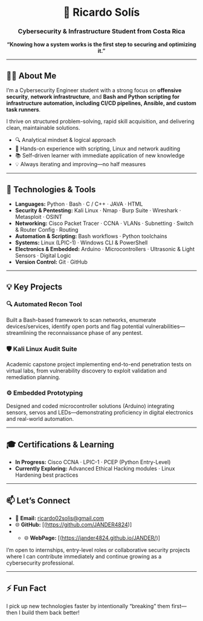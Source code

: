 <h1 align="center">🚀 Ricardo Solís</h1>
<h3 align="center">Cybersecurity & Infrastructure Student from Costa Rica</h3>

<p align="center">
  <strong>“Knowing how a system works is the first step to securing and optimizing it.”</strong>
</p>

---

## 👨‍💻 About Me

I’m a Cybersecurity Engineer student with a strong focus on **offensive security**, **network infrastructure**, and **Bash and Python scripting for infrastructure automation, including CI/CD pipelines, Ansible, and custom task runners**.

 I thrive on structured problem-solving, rapid skill acquisition, and delivering clean, maintainable solutions.

- 🔍 Analytical mindset & logical approach  
- 🤖 Hands-on experience with scripting, Linux and network auditing  
- 📚 Self-driven learner with immediate application of new knowledge  
- 💡 Always iterating and improving—no half measures

---

## 🔧 Technologies & Tools

- **Languages:** Python · Bash · C / C++ · JAVA · HTML
- **Security & Pentesting:** Kali Linux · Nmap · Burp Suite · Wireshark · Metasploit · OSINT  
- **Networking:** Cisco Packet Tracer · CCNA · VLANs · Subnetting · Switch & Router Config · Routing 
- **Automation & Scripting:** Bash workflows · Python toolchains  
- **Systems:** Linux (LPIC-1) · Windows CLI & PowerShell  
- **Electronics & Embedded:** Arduino · Microcontrollers · Ultrasonic & Light Sensors · Digital Logic  
- **Version Control:** Git · GitHub

---

## 💡 Key Projects

### 🔍 Automated Recon Tool  
Built a Bash-based framework to scan networks, enumerate devices/services, identify open ports and flag potential vulnerabilities—streamlining the reconnaissance phase of any pentest.

### 🛡️ Kali Linux Audit Suite  
Academic capstone project implementing end-to-end penetration tests on virtual labs, from vulnerability discovery to exploit validation and remediation planning.

### ⚙️ Embedded Prototyping  
Designed and coded microcontroller solutions (Arduino) integrating sensors, servos and LEDs—demonstrating proficiency in digital electronics and real-world automation.

---

## 🎓 Certifications & Learning

- **In Progress:** Cisco CCNA · LPIC-1 · PCEP (Python Entry-Level)  
- **Currently Exploring:** Advanced Ethical Hacking modules · Linux Hardening best practices

---

## 📫 Let’s Connect

- 📧 **Email:** ricardo02solis@gmail.com 
- 🌐 **GitHub:** [(https://github.com/JANDER4824)]
- - 🌐 **WebPage:** [(https://jander4824.github.io/JANDER/)]

I’m open to internships, entry-level roles or collaborative security projects where I can contribute immediately and continue growing as a cybersecurity professional.

---

## ⚡ Fun Fact

I pick up new technologies faster by intentionally “breaking” them first—then I build them back better!  
